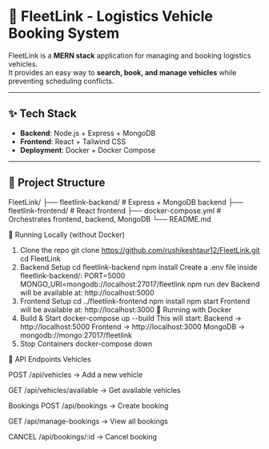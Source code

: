 # 🚚 FleetLink - Logistics Vehicle Booking System

FleetLink is a **MERN stack** application for managing and booking logistics vehicles.  
It provides an easy way to **search, book, and manage vehicles** while preventing scheduling conflicts.  

---

## ✨ Tech Stack
- **Backend**: Node.js + Express + MongoDB  
- **Frontend**: React + Tailwind CSS  
- **Deployment**: Docker + Docker Compose  

---

## 📂 Project Structure


FleetLink/
 ├── fleetlink-backend/      # Express + MongoDB backend
 ├── fleetlink-frontend/     # React frontend
 ├── docker-compose.yml      # Orchestrates frontend, backend, MongoDB
 └── README.md

🚀 Running Locally (without Docker)
1. Clone the repo
  git clone https://github.com/rushikeshtaur12/FleetLink.git
  cd FleetLink
2. Backend Setup
     cd fleetlink-backend
      npm install
  Create a .env file inside fleetlink-backend/:
      PORT=5000
      MONGO_URI=mongodb://localhost:27017/fleetlink
      npm run dev
   Backend will be available at: http://localhost:5000
4. Frontend Setup
   cd ../fleetlink-frontend
   npm install
   npm start
   Frontend will be available at: http://localhost:3000
🐳 Running with Docker
1. Build & Start
  docker-compose up --build
    This will start:
      Backend → http://localhost:5000
      Frontend → http://localhost:3000
      MongoDB → mongodb://mongo:27017/fleetlink
2. Stop Containers
  docker-compose down

📌 API Endpoints
Vehicles

POST /api/vehicles → Add a new vehicle

GET /api/vehicles/available → Get available vehicles

Bookings
POST /api/bookings → Create booking

GET /api/manage-bookings → View all bookings

CANCEL /api/bookings/:id → Cancel booking
 



